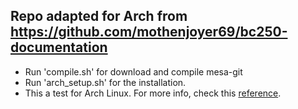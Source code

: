 ## Repo adapted for Arch from https://github.com/mothenjoyer69/bc250-documentation
- Run 'compile.sh' for download and compile mesa-git
- Run 'arch_setup.sh' for the installation.
- This a test for Arch Linux. For more info, check this [reference](https://github.com/mothenjoyer69/bc250-documentation/blob/main/README.md).
